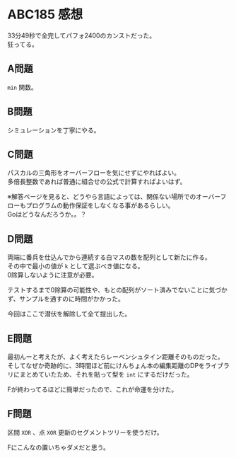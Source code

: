 # ABC185 感想

33分49秒で全完してパフォ2400のカンストだった。  
狂ってる。

## A問題

`min` 関数。

## B問題

シミュレーションを丁寧にやる。

## C問題

パスカルの三角形をオーバーフローを気にせずにやればよい。  
多倍長整数であれば普通に組合せの公式で計算すればよいはず。

※解答ページを見ると、どうやら言語によっては、関係ない場所でのオーバーフローもプログラムの動作保証をしなくなる事があるらしい。  
Goはどうなんだろうか。。？

## D問題

両端に番兵を仕込んでから連続する白マスの数を配列として新たに作る。  
その中で最小の値が `k` として選ぶべき値になる。  
0除算しないように注意が必要。

テストするまで0除算の可能性や、もとの配列がソート済みでないことに気づかず、サンプルを通すのに時間がかかった。

今回はここで潜伏を解除して全て提出した。

## E問題

最初んーと考えたが、よく考えたらレーベンシュタイン距離そのものだった。  
そしてなぜか奇跡的に、3時間ほど前にけんちょん本の編集距離のDPをライブラリにまとめていたため、それを貼って型を `int` にするだけだった。

Fが終わってるほどに簡単だったので、これが命運を分けた。

## F問題

区間 `XOR` 、点 `XOR` 更新のセグメントツリーを使うだけ。  

Fにこんなの置いちゃダメだと思う。

